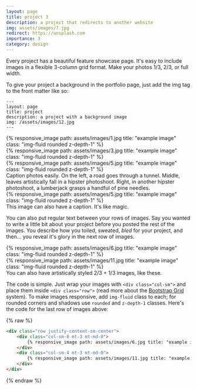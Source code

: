 ```yaml
---
layout: page
title: project 3
description: a project that redirects to another website
img: assets/images/7.jpg
redirect: https://unsplash.com
importance: 3
category: design
---
```


Every project has a beautiful feature showcase page.
It's easy to include images in a flexible 3-column grid format.
Make your photos 1/3, 2/3, or full width.

To give your project a background in the portfolio page, just add the img tag to the front matter like so:

    ---
    layout: page
    title: project
    description: a project with a background image
    img: /assets/images/12.jpg
    ---

<div class="row">
    <div class="col-sm mt-3 mt-md-0">
        {% responsive_image path: assets/images/1.jpg title: "example image" class: "img-fluid rounded z-depth-1" %}
    </div>
    <div class="col-sm mt-3 mt-md-0">
        {% responsive_image path: assets/images/3.jpg title: "example image" class: "img-fluid rounded z-depth-1" %}
    </div>
    <div class="col-sm mt-3 mt-md-0">
        {% responsive_image path: assets/images/5.jpg title: "example image" class: "img-fluid rounded z-depth-1" %}
    </div>
</div>
<div class="caption">
    Caption photos easily. On the left, a road goes through a tunnel. Middle, leaves artistically fall in a hipster photoshoot. Right, in another hipster photoshoot, a lumberjack grasps a handful of pine needles.
</div>
<div class="row">
    <div class="col-sm mt-3 mt-md-0">
        {% responsive_image path: assets/images/5.jpg title: "example image" class: "img-fluid rounded z-depth-1" %}
    </div>
</div>
<div class="caption">
    This image can also have a caption. It's like magic.
</div>

You can also put regular text between your rows of images.
Say you wanted to write a little bit about your project before you posted the rest of the images.
You describe how you toiled, sweated, *bled* for your project, and then... you reveal it's glory in the next row of images.


<div class="row justify-content-sm-center">
    <div class="col-sm-8 mt-3 mt-md-0">
        {% responsive_image path: assets/images/6.jpg title: "example image" class: "img-fluid rounded z-depth-1" %}
    </div>
    <div class="col-sm-4 mt-3 mt-md-0">
        {% responsive_image path: assets/images/11.jpg title: "example image" class: "img-fluid rounded z-depth-1" %}
    </div>
</div>
<div class="caption">
    You can also have artistically styled 2/3 + 1/3 images, like these.
</div>


The code is simple.
Just wrap your images with `<div class="col-sm">` and place them inside `<div class="row">` (read more about the <a href="https://getbootstrap.com/docs/4.4/layout/grid/">Bootstrap Grid</a> system).
To make images responsive, add `img-fluid` class to each; for rounded corners and shadows use `rounded` and `z-depth-1` classes.
Here's the code for the last row of images above:

{% raw %}
```html
<div class="row justify-content-sm-center">
    <div class="col-sm-8 mt-3 mt-md-0">
        {% responsive_image path: assets/images/6.jpg title: "example image" class: "img-fluid rounded z-depth-1" %}
    </div>
    <div class="col-sm-4 mt-3 mt-md-0">
        {% responsive_image path: assets/images/11.jpg title: "example image" class: "img-fluid rounded z-depth-1" %}
    </div>
</div>
```
{% endraw %}
